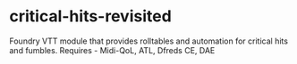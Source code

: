 # critical-hits-revisited
Foundry VTT module that provides rolltables and automation for critical hits and fumbles. Requires - Midi-QoL, ATL, Dfreds CE, DAE
